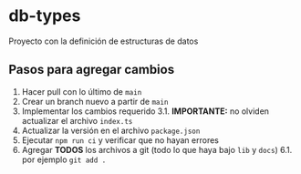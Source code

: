 # db-types

Proyecto con la definición de estructuras de datos

## Pasos para agregar cambios

1. Hacer pull con lo último de `main`
2. Crear un branch nuevo a partir de `main`
3. Implementar los cambios requerido
   3.1. **IMPORTANTE:** no olviden actualizar el archivo `index.ts`
4. Actualizar la versión en el archivo `package.json`
5. Ejecutar `npm run ci` y verificar que no hayan errores
6. Agregar **TODOS** los archivos a git (todo lo que haya bajo `lib` y `docs`)
   6.1. por ejemplo `git add .`
